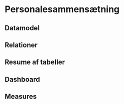 # Personalesammensætning

## Datamodel
## Relationer
## Resume af tabeller
## Dashboard
## Measures
